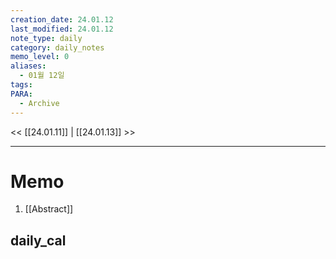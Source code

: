 ```yaml
---
creation_date: 24.01.12
last_modified: 24.01.12
note_type: daily
category: daily_notes
memo_level: 0
aliases:
  - 01월 12일
tags: 
PARA:
  - Archive
---
```


<< [[24.01.11]] | [[24.01.13]] >>

---
# Memo
1.  [[Abstract]]

## daily_cal
